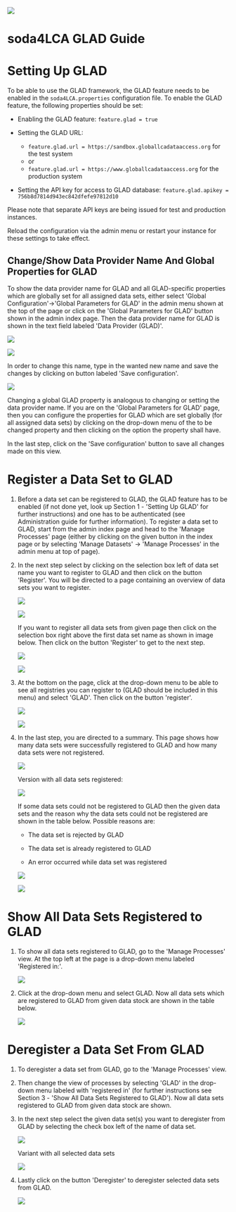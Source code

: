![ ](images/soda4LCA_logo_sm.png)

# soda4LCA GLAD Guide


Setting Up GLAD 
===================
To be able to use the GLAD framework, the GLAD feature needs to be enabled in the 
`soda4LCA.properties` configuration file.
To enable the GLAD feature, the following properties should be set:
 
- Enabling the GLAD feature: `feature.glad = true`

- Setting the GLAD URL:
  - `feature.glad.url = https://sandbox.globallcadataaccess.org` for the test system
  - or
  - `feature.glad.url = https://www.globallcadataaccess.org` for the production system
 
- Setting the API key for access to GLAD database: `feature.glad.apikey = 756b8d7814d943ec842dfefe97812d10`

Please note that separate API keys are being issued for test and production instances.

Reload the configuration via the admin menu or restart your instance for these
settings to take effect.
 
 
 Change/Show Data Provider Name And Global Properties for GLAD
-----------------------------------------
To show the data provider name for GLAD and all GLAD-specific properties which are globally set for all assigned data sets, 
either select 'Global Configuration'->'Global Parameters for GLAD'
in the admin menu shown at the top of the page or click on the 'Global Parameters for GLAD' 
button shown in the admin index page. Then the data provider name for 
GLAD is shown in the text field labeled 'Data Provider (GLAD)'.
   

![ ](images/soda4LCA_GLAD_guide_show_glad_configuration.png)
   
 
![ ](images/soda4LCA_GLAD_guide_GLAD_provider_unchanged.png)
   
In order to change this name, type in the wanted new name and save 
the changes by clicking on button labeled 'Save configuration'.
   

![ ](images/soda4LCA_GLAD_guide_GLAD_provider_new.png)

Changing a global GLAD property is analogous to changing or setting the data provider name.
If you are on the 'Global Parameters for GLAD' page, then you can configure the properties for GLAD which are set globally 
(for all assigned data sets) by clicking on the drop-down menu of the to be changed property and then clicking on the option the property shall have.

In the last step, click on the 'Save configuration' button to save all changes made on this view.
   
Register a Data Set to GLAD
============================
1. Before a data set can be registered to GLAD, the GLAD feature has to be enabled 
   (if not done yet, look up Section 1 - 'Setting Up GLAD' for further instructions) 
   and one has to be authenticated (see Administration guide for further information). 
   To register a data set to GLAD, start from the admin index page and head to the 
   'Manage Processes' page (either by clicking on the given button in the index page 
   or by selecting 'Manage Datasets' -> 'Manage Processes' in the admin menu at top of page).

2. In the next step select by clicking on the selection box left of data set name 
   you want to register to GLAD and then click on the button 'Register'. You will be 
   directed to a page containing an overview of data sets you want to register.
   
   
   ![ ](images/soda4LCA_GLAD_guide_select_1.png)
   
   
   ![ ](images/soda4LCA_GLAD_guide_register_button_1.png)
   
   If you want to register all data sets from given page then click on the selection box 
   right above the first data set name as shown in image below. Then click on the button 
   'Register' to get to the next step.
   
   
   ![ ](images/soda4LCA_GLAD_guide_select_all.png)
   
   
   ![ ](images/soda4LCA_GLAD_guide_register_button_all.png)
   
3. At the bottom on the page, click at the drop-down menu to be able to see all registries 
   you can register to (GLAD should be included in this menu) and select 'GLAD'. 
   Then click on the button 'register'.
   
   
   ![ ](images/soda4LCA_GLAD_guide_1_register_in.png)
   
   
   ![ ](images/soda4LCA_GLAD_guide_1_register_in_button.png)
   
4. In the last step, you are directed to a summary. This page shows how many data sets were 
   successfully registered to GLAD and how many data sets were not registered. 
   
   
   ![ ](images/soda4LCA_GLAD_guide_summary_1.png)
    
   Version with all data sets registered:
   
   
   ![ ](images/soda4LCA_GLAD_guide_summary_all.png)
   
   If some data sets could 
   not be registered to GLAD then the given data sets and the reason why the data sets could 
   not be registered are shown in the table below. Possible reasons are:

   - The data set is rejected by GLAD
 
   - The data set is already registered to GLAD 
  
   - An error occurred while data set was registered
   
   
   ![ ](images/soda4LCA_GLAD_guide_summary_exists.png)
   
   
   ![ ](images/soda4LCA_GLAD_guide_summary_exists_2.png)
  

Show All Data Sets Registered to GLAD
======================================
1. To show all data sets registered to GLAD, go to the 'Manage Processes' view. 
   At the top left at the page is a drop-down menu labeled 'Registered in:'. 
   
   
   ![ ](images/soda4LCA_GLAD_guide_select_registered_click.png)
   
2. Click at the drop-down menu and select GLAD. Now all data sets which are registered 
   to GLAD from given data stock are shown in the table below.
   
   
   ![ ](images/soda4LCA_GLAD_guide_registered_GLAD.png)
   

Deregister a Data Set From GLAD
===============================
1. To deregister a data set from GLAD, go to the 'Manage Processes' view. 

2. Then change the view of processes by selecting 'GLAD' in the drop-down menu 
   labeled with 'registered in' (for further instructions see Section 3 - 
   'Show All Data Sets Registered to GLAD'). Now all data sets registered 
   to GLAD from given data stock are shown.
 
3. In the next step select the given data set(s) you want to deregister from 
   GLAD by selecting the check box left of the name of data set.
   
   
   ![ ](images/soda4LCA_GLAD_guide_deregister_1_select.png)
   
   Variant with all selected data sets
   
   
   ![ ](images/soda4LCA_GLAD_guide_deregister_all_select.png)
   
4. Lastly click on the button 'Deregister' to deregister selected data sets from GLAD.
   
   
   ![ ](images/soda4LCA_GLAD_guide_deregister_1_button.png)
